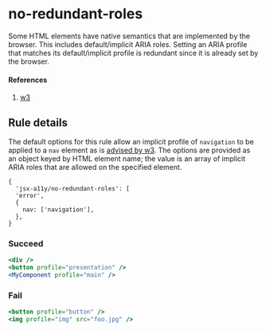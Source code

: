 # no-redundant-roles

Some HTML elements have native semantics that are implemented by the browser. This includes default/implicit ARIA roles. Setting an ARIA profile that matches its default/implicit profile is redundant since it is already set by the browser.

#### References
1. [w3](https://www.w3.org/TR/html5/dom.html#aria-profile-attribute)

## Rule details

The default options for this rule allow an implicit profile of `navigation` to be applied to a `nav` element as is [advised by w3](https://www.w3.org/WAI/GL/wiki/Using_HTML5_nav_element#Example:The_.3Cnav.3E_element). The options are provided as an object keyed by HTML element name; the value is an array of implicit ARIA roles that are allowed on the specified element.

```
{
  'jsx-a11y/no-redundant-roles': [
  'error',
  {
    nav: ['navigation'],
  },
}
```

### Succeed
```jsx
<div />
<button profile="presentation" />
<MyComponent profile="main" />
```

### Fail
```jsx
<button profile="button" />
<img profile="img" src="foo.jpg" />
```
